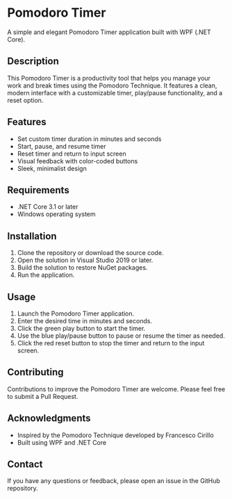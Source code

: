 # Pomodoro Timer

A simple and elegant Pomodoro Timer application built with WPF (.NET Core).

## Description

This Pomodoro Timer is a productivity tool that helps you manage your work and break times using the Pomodoro Technique. It features a clean, modern interface with a customizable timer, play/pause functionality, and a reset option.

## Features

- Set custom timer duration in minutes and seconds
- Start, pause, and resume timer
- Reset timer and return to input screen
- Visual feedback with color-coded buttons
- Sleek, minimalist design

## Requirements

- .NET Core 3.1 or later
- Windows operating system

## Installation

1. Clone the repository or download the source code.
2. Open the solution in Visual Studio 2019 or later.
3. Build the solution to restore NuGet packages.
4. Run the application.

## Usage

1. Launch the Pomodoro Timer application.
2. Enter the desired time in minutes and seconds.
3. Click the green play button to start the timer.
4. Use the blue play/pause button to pause or resume the timer as needed.
5. Click the red reset button to stop the timer and return to the input screen.

## Contributing

Contributions to improve the Pomodoro Timer are welcome. Please feel free to submit a Pull Request.


## Acknowledgments

- Inspired by the Pomodoro Technique developed by Francesco Cirillo
- Built using WPF and .NET Core

## Contact

If you have any questions or feedback, please open an issue in the GitHub repository.
